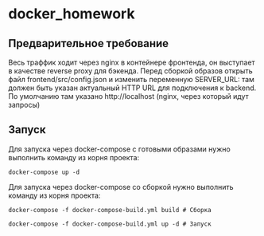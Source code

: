 # docker_homework
## Предварительное требование 
Весь траффик ходит через nginx в контейнере фронтенда, он выступает в качестве reverse proxy для бэкенда.
Перед сборкой образов открыть файл frontend/src/config.json и изменить переменную SERVER_URL: там должен быть указан актуальный HTTP URL для подключения к backend. По умолчанию там указано http://localhost (nginx, через который идут запросы)
## Запуск
Для запуска через docker-compose с готовыми образами нужно выполнить команду из корня проекта:

`docker-compose up -d`

Для запуска через docker-compose со сборкой нужно выполнить команду из корня проекта:

`docker-compose -f docker-compose-build.yml build # Сборка`

`docker-compose -f docker-compose-build.yml up -d # Запуск`
